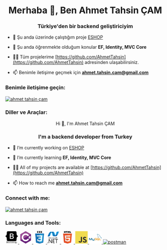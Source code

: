 <h1 align="center">Merhaba 👋, Ben Ahmet Tahsin ÇAM</h1>
<h3 align="center">Türkiye'den bir backend geliştiriciyim</h3>

- 🔭 Şu anda üzerinde çalıştığım proje [ESHOP](https://github.com/AhmetTahsin/EShop)

- 🌱 Şu anda öğrenmekte olduğum konular **EF, Identity, MVC Core**

- 👨‍💻 Tüm projelerime [https://github.com/AhmetTahsin](https://github.com/AhmetTahsin) adresinden ulaşabilirsiniz.

- 📫 Benimle iletişime geçmek için **ahmet.tahsin.cam@gmail.com**

<h3 align="left">Benimle iletişime geçin:</h3>
<p align="left">
<a href="https://linkedin.com/in/ahmet tahsin çam" target="blank"><img align="center" src="https://raw.githubusercontent.com/rahuldkjain/github-profile-readme-generator/master/src/images/icons/Social/linked-in-alt.svg" alt="ahmet tahsin çam" height="30" width="40" /></a>
</p>

<h3 align="left">Diller ve Araçlar:</h3>
<p alig

<h1 align="center">Hi 👋, I'm Ahmet Tahsin ÇAM</h1>
<h3 align="center">I'm a backend developer from Turkey</h3>

- 🔭 I’m currently working on [ESHOP](https://github.com/AhmetTahsin/EShop)

- 🌱 I’m currently learning **EF, Identity, MVC Core**

- 👨‍💻 All of my projects are available at [https://github.com/AhmetTahsin](https://github.com/AhmetTahsin)

- 📫 How to reach me **ahmet.tahsin.cam@gmail.com**

<h3 align="left">Connect with me:</h3>
<p align="left">
<a href="https://linkedin.com/in/ahmet tahsin çam" target="blank"><img align="center" src="https://raw.githubusercontent.com/rahuldkjain/github-profile-readme-generator/master/src/images/icons/Social/linked-in-alt.svg" alt="ahmet tahsin çam" height="30" width="40" /></a>
</p>

<h3 align="left">Languages and Tools:</h3>
<p align="left"> <a href="https://getbootstrap.com" target="_blank" rel="noreferrer"> <img src="https://raw.githubusercontent.com/devicons/devicon/master/icons/bootstrap/bootstrap-plain-wordmark.svg" alt="bootstrap" width="40" height="40"/> </a> <a href="https://www.w3schools.com/cs/" target="_blank" rel="noreferrer"> <img src="https://raw.githubusercontent.com/devicons/devicon/master/icons/csharp/csharp-original.svg" alt="csharp" width="40" height="40"/> </a> <a href="https://www.w3schools.com/css/" target="_blank" rel="noreferrer"> <img src="https://raw.githubusercontent.com/devicons/devicon/master/icons/css3/css3-original-wordmark.svg" alt="css3" width="40" height="40"/> </a> <a href="https://dotnet.microsoft.com/" target="_blank" rel="noreferrer"> <img src="https://raw.githubusercontent.com/devicons/devicon/master/icons/dot-net/dot-net-original-wordmark.svg" alt="dotnet" width="40" height="40"/> </a> <a href="https://www.w3.org/html/" target="_blank" rel="noreferrer"> <img src="https://raw.githubusercontent.com/devicons/devicon/master/icons/html5/html5-original-wordmark.svg" alt="html5" width="40" height="40"/> </a> <a href="https://developer.mozilla.org/en-US/docs/Web/JavaScript" target="_blank" rel="noreferrer"> <img src="https://raw.githubusercontent.com/devicons/devicon/master/icons/javascript/javascript-original.svg" alt="javascript" width="40" height="40"/> </a> <a href="https://www.mysql.com/" target="_blank" rel="noreferrer"> <img src="https://raw.githubusercontent.com/devicons/devicon/master/icons/mysql/mysql-original-wordmark.svg" alt="mysql" width="40" height="40"/> </a> <a href="https://postman.com" target="_blank" rel="noreferrer"> <img src="https://www.vectorlogo.zone/logos/getpostman/getpostman-icon.svg" alt="postman" width="40" height="40"/> </a> </p>
